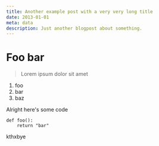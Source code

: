 ```yaml
---
title: Another example post with a very very long title
date: 2013-01-01
meta: data
description: Just another blogpost about something.
---
```


# Foo bar

> Lorem ipsum dolor sit amet

1. foo
1. bar
1. baz

Alright here's some code

	def foo():
		return "bar"

kthxbye
